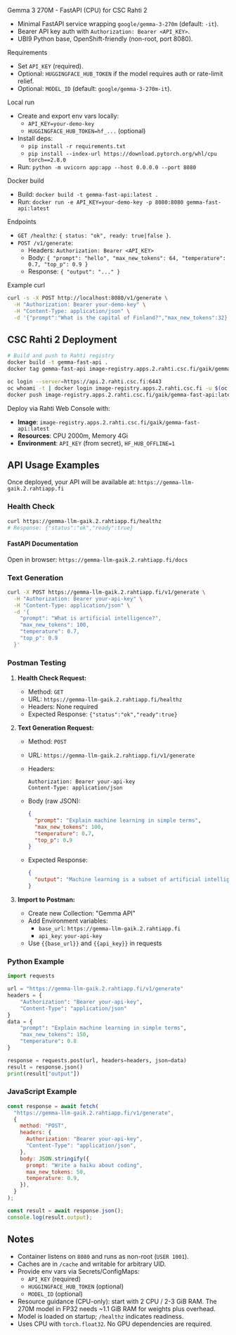 Gemma 3 270M - FastAPI (CPU) for CSC Rahti 2

- Minimal FastAPI service wrapping `google/gemma-3-270m` (default: `-it`).
- Bearer API key auth with `Authorization: Bearer <API_KEY>`.
- UBI9 Python base, OpenShift-friendly (non-root, port 8080).

Requirements

- Set `API_KEY` (required).
- Optional: `HUGGINGFACE_HUB_TOKEN` if the model requires auth or rate-limit relief.
- Optional: `MODEL_ID` (default: `google/gemma-3-270m-it`).

Local run

- Create and export env vars locally:
  - `API_KEY=your-demo-key`
  - `HUGGINGFACE_HUB_TOKEN=hf_...` (optional)
- Install deps:
  - `pip install -r requirements.txt`
  - `pip install --index-url https://download.pytorch.org/whl/cpu torch==2.8.0`
- Run: `python -m uvicorn app:app --host 0.0.0.0 --port 8080`

Docker build

- Build: `docker build -t gemma-fast-api:latest .`
- Run: `docker run -e API_KEY=your-demo-key -p 8080:8080 gemma-fast-api:latest`

Endpoints

- `GET /healthz`: `{ status: "ok", ready: true|false }`.
- `POST /v1/generate`:
  - Headers: `Authorization: Bearer <API_KEY>`
  - Body: `{ "prompt": "hello", "max_new_tokens": 64, "temperature": 0.7, "top_p": 0.9 }`
  - Response: `{ "output": "..." }`

Example curl

```bash
curl -s -X POST http://localhost:8080/v1/generate \
  -H "Authorization: Bearer your-demo-key" \
  -H "Content-Type: application/json" \
  -d '{"prompt":"What is the capital of Finland?","max_new_tokens":32}'
```

## CSC Rahti 2 Deployment

```bash
# Build and push to Rahti registry
docker build -t gemma-fast-api .
docker tag gemma-fast-api image-registry.apps.2.rahti.csc.fi/gaik/gemma-fast-api:latest

oc login --server=https://api.2.rahti.csc.fi:6443
oc whoami -t | docker login image-registry.apps.2.rahti.csc.fi -u $(oc whoami) --password-stdin
docker push image-registry.apps.2.rahti.csc.fi/gaik/gemma-fast-api:latest
```

Deploy via Rahti Web Console with:

- **Image**: `image-registry.apps.2.rahti.csc.fi/gaik/gemma-fast-api:latest`
- **Resources**: CPU 2000m, Memory 4Gi
- **Environment**: `API_KEY` (from secret), `HF_HUB_OFFLINE=1`

## API Usage Examples

Once deployed, your API will be available at: `https://gemma-llm-gaik.2.rahtiapp.fi`

### Health Check

```bash
curl https://gemma-llm-gaik.2.rahtiapp.fi/healthz
# Response: {"status":"ok","ready":true}
```

#### FastAPI Documentation

Open in browser: `https://gemma-llm-gaik.2.rahtiapp.fi/docs`

### Text Generation

```bash
curl -X POST https://gemma-llm-gaik.2.rahtiapp.fi/v1/generate \
  -H "Authorization: Bearer your-api-key" \
  -H "Content-Type: application/json" \
  -d '{
    "prompt": "What is artificial intelligence?",
    "max_new_tokens": 100,
    "temperature": 0.7,
    "top_p": 0.9
  }'
```

### Postman Testing

1. **Health Check Request:**

   - Method: `GET`
   - URL: `https://gemma-llm-gaik.2.rahtiapp.fi/healthz`
   - Headers: None required
   - Expected Response: `{"status":"ok","ready":true}`

2. **Text Generation Request:**

   - Method: `POST`
   - URL: `https://gemma-llm-gaik.2.rahtiapp.fi/v1/generate`
   - Headers:

     ```text
     Authorization: Bearer your-api-key
     Content-Type: application/json
     ```

   - Body (raw JSON):

     ```json
     {
       "prompt": "Explain machine learning in simple terms",
       "max_new_tokens": 100,
       "temperature": 0.7,
       "top_p": 0.9
     }
     ```

   - Expected Response:

     ```json
     {
       "output": "Machine learning is a subset of artificial intelligence..."
     }
     ```

3. **Import to Postman:**
   - Create new Collection: "Gemma API"
   - Add Environment variables:
     - `base_url`: `https://gemma-llm-gaik.2.rahtiapp.fi`
     - `api_key`: `your-api-key`
   - Use `{{base_url}}` and `{{api_key}}` in requests

### Python Example

```python
import requests

url = "https://gemma-llm-gaik.2.rahtiapp.fi/v1/generate"
headers = {
    "Authorization": "Bearer your-api-key",
    "Content-Type": "application/json"
}
data = {
    "prompt": "Explain machine learning in simple terms",
    "max_new_tokens": 150,
    "temperature": 0.8
}

response = requests.post(url, headers=headers, json=data)
result = response.json()
print(result["output"])
```

### JavaScript Example

```javascript
const response = await fetch(
  "https://gemma-llm-gaik.2.rahtiapp.fi/v1/generate",
  {
    method: "POST",
    headers: {
      Authorization: "Bearer your-api-key",
      "Content-Type": "application/json",
    },
    body: JSON.stringify({
      prompt: "Write a haiku about coding",
      max_new_tokens: 50,
      temperature: 0.9,
    }),
  }
);

const result = await response.json();
console.log(result.output);
```

## Notes

- Container listens on `8080` and runs as non-root (`USER 1001`).
- Caches are in `/cache` and writable for arbitrary UID.
- Provide env vars via Secrets/ConfigMaps:
  - `API_KEY` (required)
  - `HUGGINGFACE_HUB_TOKEN` (optional)
  - `MODEL_ID` (optional)
- Resource guidance (CPU-only): start with 2 CPU / 2-3 GiB RAM. The 270M model in FP32 needs ~1.1 GiB RAM for weights plus overhead.
- Model is loaded on startup; `/healthz` indicates readiness.
- Uses CPU with `torch.float32`. No GPU dependencies are required.
